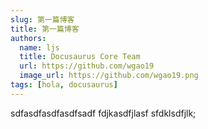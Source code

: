 ```yaml
---
slug: 第一篇博客
title: 第一篇博客
authors:
  name: ljs
  title: Docusaurus Core Team
  url: https://github.com/wgao19
  image_url: https://github.com/wgao19.png
tags: [hola, docusaurus]
---
```


sdfasdfasdfasdfsadf
fdjkasdfjlasf
sfdklsdfjlk;
